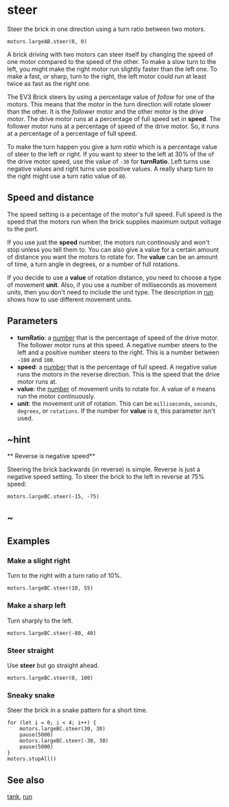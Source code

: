 # steer

Steer the brick in one direction using a turn ratio between two motors.

```sig
motors.largeAB.steer(0, 0)
```

A brick driving with two motors can steer itself by changing the speed of one motor compared to the speed of the other. To make a slow turn to the left, you might make the right motor run slightly faster than the left one. To make a fast, or sharp, turn to the right, the left motor could run at least twice as fast as the right one.

The EV3 Brick steers by using a percentage value of *follow* for one of the motors. This means that the motor in the turn direction will rotate slower than the other. It is the *follower* motor and the other motor is the *drive* motor. The drive motor runs at a percentage of full speed set in **speed**. The follower motor runs at a percentage of speed of the drive motor. So, it runs at a percentage of a percentage of full speed.

To make the turn happen you give a *turn ratio* which is a percentage value of steer to the left or right. If you want to steer to the left at 30% of the of the drive motor speed, use the value of `-30` for **turnRatio**. Left turns use negative values and right turns use positive values. A really sharp turn to the right might use a turn ratio value of `80`.

## Speed and distance

The speed setting is a pecentage of the motor's full speed. Full speed is the speed that the motors run when the brick supplies maximum output voltage to the port.

If you use just the **speed** number, the motors run continously and won't stop unless you tell them to. You can also give a value for a certain amount of distance you want the motors to rotate for. The **value** can be an amount of time, a turn angle in degrees, or a number of full rotations.

If you decide to use a **value** of rotation distance, you need to choose a type of movement **unit**. Also, if you use a number of milliseconds as movement units, then you don't need to include the unit type. The description in [run](/reference/motors/motor/run) shows how to use different movement units.

## Parameters

* **turnRatio**: a [number](/types/number) that is the percentage of speed of the drive motor. The follower motor runs at this speed. A negative number steers to the left and a positive number steers to the right. This is a number between `-100` and `100`.
* **speed**: a [number](/types/number) that is the percentage of full speed. A negative value runs the motors in the reverse direction. This is the speed that the drive motor runs at.
* **value**: the [number](/types/number) of movement units to rotate for. A value of `0` means run the motor continuously.
* **unit**: the movement unit of rotation. This can be `milliseconds`, `seconds`, `degrees`, or `rotations`. If the number for **value** is `0`, this parameter isn't used.

## ~hint

** Reverse is negative speed**

Steering the brick backwards (in reverse) is simple. Reverse is just a negative speed setting. To steer the brick to the left in reverse at 75% speed:

```block
motors.largeBC.steer(-15, -75)
```

## ~

## Examples

### Make a slight right

Turn to the right with a turn ratio of 10%.

```block
motors.largeBC.steer(10, 55)
```

### Make a sharp left

Turn sharply to the left.

```block
motors.largeBC.steer(-80, 40)
```

### Steer straight

Use **steer** but go straight ahead.

```block
motors.largeBC.steer(0, 100)
```

### Sneaky snake

Steer the brick in a snake pattern for a short time.

```block
for (let i = 0; i < 4; i++) {
    motors.largeBC.steer(30, 30)
    pause(5000)
    motors.largeBC.steer(-30, 30)
    pause(5000)
}
motors.stopAll()
```

## See also

[tank](/reference/motors/synced/tank), [run](/reference/motors/motor/run)